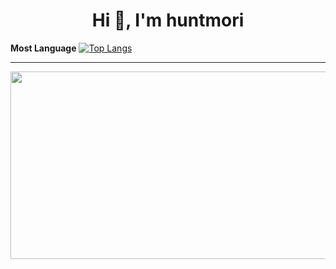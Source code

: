 
<h1 align="center">Hi 👋, I'm huntmori</h1>


<b>Most Language</b>
[![Top Langs](https://github-readme-stats.vercel.app/api/top-langs/?username=huntmori)](https://github.com/huntmori/github-readme-stats)

<hr>
<a href="https://www.gitanimals.org/en_US?utm_medium=image&utm_source=huntmori&utm_content=farm">
<img
  src="https://render.gitanimals.org/farms/huntmori"
  width="600"
  height="300"
/>
</a>
